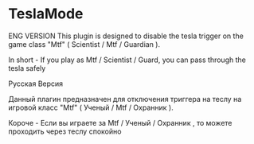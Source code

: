 # TeslaMode
ENG VERSION
This plugin is designed to disable the tesla trigger on the game class "Mtf" ( Scientist / Mtf / Guardian ).

In short - If you play as Mtf / Scientist / Guard, you can pass through the tesla safely


Русская Версия

Данный плагин предназначен для отключения триггера на теслу на игровой класс "Mtf" ( Ученый / Mtf / Охранник ).

Короче - Если вы играете за Mtf / Ученый / Охранник , то можете проходить через теслу спокойно
